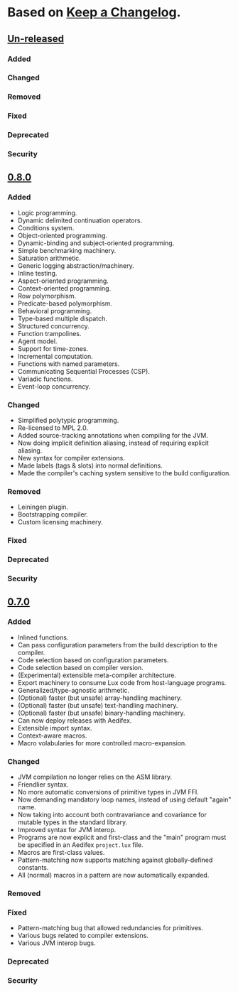 # Based on [Keep a Changelog](https://keepachangelog.com/en/1.0.0/).

## [Un-released]
### Added
### Changed
### Removed
### Fixed
### Deprecated
### Security

## [0.8.0]
### Added
* Logic programming.
* Dynamic delimited continuation operators.
* Conditions system.
* Object-oriented programming.
* Dynamic-binding and subject-oriented programming.
* Simple benchmarking machinery.
* Saturation arithmetic.
* Generic logging abstraction/machinery.
* Inline testing.
* Aspect-oriented programming.
* Context-oriented programming.
* Row polymorphism.
* Predicate-based polymorphism.
* Behavioral programming.
* Type-based multiple dispatch.
* Structured concurrency.
* Function trampolines.
* Agent model.
* Support for time-zones.
* Incremental computation.
* Functions with named parameters.
* Communicating Sequential Processes (CSP).
* Variadic functions.
* Event-loop concurrency.
### Changed
* Simplified polytypic programming.
* Re-licensed to MPL 2.0.
* Added source-tracking annotations when compiling for the JVM.
* Now doing implicit definition aliasing, instead of requiring explicit aliasing.
* New syntax for compiler extensions.
* Made labels (tags & slots) into normal definitions.
* Made the compiler's caching system sensitive to the build configuration.
### Removed
* Leiningen plugin.
* Bootstrapping compiler.
* Custom licensing machinery.
### Fixed
### Deprecated
### Security

## [0.7.0]
### Added
* Inlined functions.
* Can pass configuration parameters from the build description to the compiler.
* Code selection based on configuration parameters.
* Code selection based on compiler version.
* (Experimental) extensible meta-compiler architecture.
* Export machinery to consume Lux code from host-language programs.
* Generalized/type-agnostic arithmetic.
* (Optional) faster (but unsafe) array-handling machinery.
* (Optional) faster (but unsafe) text-handling machinery.
* (Optional) faster (but unsafe) binary-handling machinery.
* Can now deploy releases with Aedifex.
* Extensible import syntax.
* Context-aware macros.
* Macro volabularies for more controlled macro-expansion.
### Changed
* JVM compilation no longer relies on the ASM library.
* Friendlier syntax.
* No more automatic conversions of primitive types in JVM FFI.
* Now demanding mandatory loop names, instead of using default "again" name.
* Now taking into account both contravariance and covariance for mutable types in the standard library.
* Improved syntax for JVM interop.
* Programs are now explicit and first-class and the "main" program must be specified in an Aedifex `project.lux` file.
* Macros are first-class values.
* Pattern-matching now supports matching against globally-defined constants.
* All (normal) macros in a pattern are now automatically expanded.
### Removed
### Fixed
* Pattern-matching bug that allowed redundancies for primitives.
* Various bugs related to compiler extensions.
* Various JVM interop bugs.
### Deprecated
### Security

[Un-released]: https://github.com/LuxLang/lux/compare/0.8.0...HEAD
[0.8.0]: https://github.com/LuxLang/lux/releases/tag/0.8.0
[0.7.0]: https://github.com/LuxLang/lux/releases/tag/0.7.0

